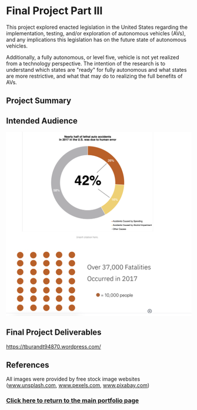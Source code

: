 # **Final Project Part III**
This project explored enacted legislation in the United States regarding the implementation, testing, and/or exploration of autonomous vehicles (AVs), and any implications this legislation has on the future state of autonomous vehicles.  

Additionally, a fully autonomous, or level five, vehicle is not yet realized from a technology perspective. The intention of the research is to understand which states are "ready" for fully autonomous and what states are more restrictive, and what that may do to realizing the full benefits of AVs.

## **Project Summary** 


## **Intended Audience** 


![Visualization 1](/IMG_0215.png)


## **Final Project Deliverables** 
https://tburandt94870.wordpress.com/

## **References**
All images were provided by free stock image websites (www.unsplash.com, www.pexels.com, www.pixabay.com)


### [Click here to return to the main portfolio page](https://tburandt01.github.io/Burandt_Portfolio/)

